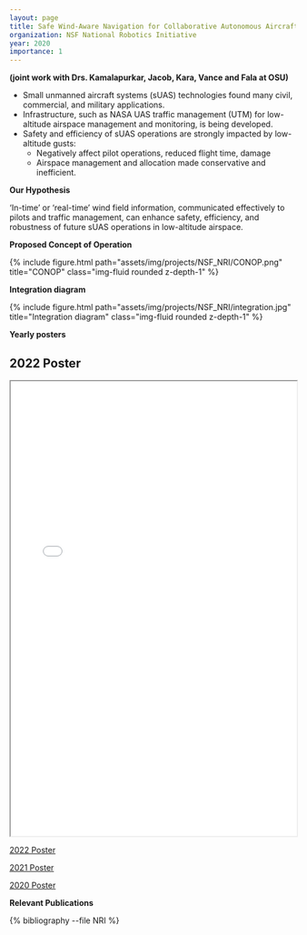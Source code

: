 ```yaml
---
layout: page
title: Safe Wind-Aware Navigation for Collaborative Autonomous Aircraft in Low Altitude Airspace
organization: NSF National Robotics Initiative
year: 2020
importance: 1
---
```


**(joint work with Drs. Kamalapurkar, Jacob, Kara, Vance and Fala at OSU)**

- Small unmanned aircraft systems (sUAS) technologies found many civil, commercial, and military applications.
- Infrastructure, such as NASA UAS traffic management (UTM) for low-altitude airspace management and monitoring, is being developed.
- Safety and efficiency of sUAS operations are strongly impacted by low-altitude gusts:
  - Negatively affect pilot operations, reduced flight time, damage
  - Airspace management and allocation made conservative and inefficient.

**Our Hypothesis**

‘In-time’ or ‘real-time’ wind field information, communicated effectively to pilots and traffic management, can enhance safety, efficiency, and robustness of future sUAS operations in
low-altitude airspace.

**Proposed Concept of Operation**

<div class="row">
    <div class="col-sm mt-3 mt-md-0">
        {% include figure.html path="assets/img/projects/NSF_NRI/CONOP.png" title="CONOP" class="img-fluid rounded z-depth-1" %}
    </div>
</div>

**Integration diagram**

<div class="row">
    <div class="col-sm mt-3 mt-md-0">
        {% include figure.html path="assets/img/projects/NSF_NRI/integration.jpg" title="Integration diagram" class="img-fluid rounded z-depth-1" %}
    </div>
</div>

**Yearly posters** 

<h2>2022 Poster</h2>

<iframe src="/assets/pdf/2022NRIPIPosterTemplate_36x24_1925147.pdf" width="100%" height="800px"></iframe>


[2022 Poster](/assets/pdf/2022NRIPIPosterTemplate_36x24_1925147.pdf)

[2021 Poster](/assets/pdf/2021NRIPIPoster_1925147.pdf)

[2020 Poster](/assets/pdf/NRI_INT_1925147_print.pdf)

**Relevant Publications**

<div class="publications">


{% bibliography --file NRI %}


</div>
